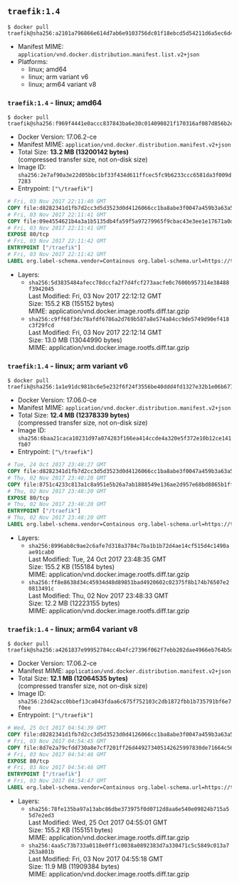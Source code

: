 ## `traefik:1.4`

```console
$ docker pull traefik@sha256:a2101a796866e614d7ab6e9103756dc01f18ebcd5d54211d6a5ec6d4c18ed3b7
```

-	Manifest MIME: `application/vnd.docker.distribution.manifest.list.v2+json`
-	Platforms:
	-	linux; amd64
	-	linux; arm variant v6
	-	linux; arm64 variant v8

### `traefik:1.4` - linux; amd64

```console
$ docker pull traefik@sha256:f969f4441e0accc837843ba6e30c014090821f170316af087d856b2e7c96fc5e
```

-	Docker Version: 17.06.2-ce
-	Manifest MIME: `application/vnd.docker.distribution.manifest.v2+json`
-	Total Size: **13.2 MB (13200142 bytes)**  
	(compressed transfer size, not on-disk size)
-	Image ID: `sha256:2e7af90a3e22d05bbc1bf33f434d611ffcec5fc9b6233ccc6581da3f009d7283`
-	Entrypoint: `["\/traefik"]`

```dockerfile
# Fri, 03 Nov 2017 22:11:40 GMT
COPY file:d8282341d1fb7d2cc3d5d3523d0d4126066cc1ba8abe3f0047a459b3a63a5653 in /etc/ssl/certs/ 
# Fri, 03 Nov 2017 22:11:41 GMT
COPY file:09e4554621b4a3a1b5135db4fa59f5a97279965f9cbac43e3ee1e17671a0d238 in / 
# Fri, 03 Nov 2017 22:11:41 GMT
EXPOSE 80/tcp
# Fri, 03 Nov 2017 22:11:42 GMT
ENTRYPOINT ["/traefik"]
# Fri, 03 Nov 2017 22:11:42 GMT
LABEL org.label-schema.vendor=Containous org.label-schema.url=https://traefik.io org.label-schema.name=Traefik org.label-schema.description=A modern reverse-proxy org.label-schema.version=v1.4.2 org.label-schema.docker.schema-version=1.0
```

-	Layers:
	-	`sha256:5d3835484afecc78dccfa2f7d4fcf273aacfe0c7600b957314e38488f3942045`  
		Last Modified: Fri, 03 Nov 2017 22:12:12 GMT  
		Size: 155.2 KB (155152 bytes)  
		MIME: application/vnd.docker.image.rootfs.diff.tar.gzip
	-	`sha256:c9ff68f3dc78afdf6786a2d769b587a8e574a84cc9de5749d90ef418c3f29fcd`  
		Last Modified: Fri, 03 Nov 2017 22:12:14 GMT  
		Size: 13.0 MB (13044990 bytes)  
		MIME: application/vnd.docker.image.rootfs.diff.tar.gzip

### `traefik:1.4` - linux; arm variant v6

```console
$ docker pull traefik@sha256:1a1e91dc981bc6e5e232f6f24f3556be40ddd4fd1327e32b1e06b677d9d38a5c
```

-	Docker Version: 17.06.0-ce
-	Manifest MIME: `application/vnd.docker.distribution.manifest.v2+json`
-	Total Size: **12.4 MB (12378339 bytes)**  
	(compressed transfer size, not on-disk size)
-	Image ID: `sha256:6baa21caca10231d97a074283f166ea414ccde4a320e5f372e10b12ce141fb07`
-	Entrypoint: `["\/traefik"]`

```dockerfile
# Tue, 24 Oct 2017 23:48:27 GMT
COPY file:d8282341d1fb7d2cc3d5d3523d0d4126066cc1ba8abe3f0047a459b3a63a5653 in /etc/ssl/certs/ 
# Thu, 02 Nov 2017 23:48:20 GMT
COPY file:8751c4233c813a1c8a951e5b26a7ab1888549e136ae2d957e68bd8865b1ffb36 in / 
# Thu, 02 Nov 2017 23:48:20 GMT
EXPOSE 80/tcp
# Thu, 02 Nov 2017 23:48:20 GMT
ENTRYPOINT ["/traefik"]
# Thu, 02 Nov 2017 23:48:20 GMT
LABEL org.label-schema.vendor=Containous org.label-schema.url=https://traefik.io org.label-schema.name=Traefik org.label-schema.description=A modern reverse-proxy org.label-schema.version=v1.4.2 org.label-schema.docker.schema-version=1.0
```

-	Layers:
	-	`sha256:8996ab8c9ae2c6afe7d318a3784c7ba1b1b72d4ae14cf515d4c1490aae91cab0`  
		Last Modified: Tue, 24 Oct 2017 23:48:35 GMT  
		Size: 155.2 KB (155184 bytes)  
		MIME: application/vnd.docker.image.rootfs.diff.tar.gzip
	-	`sha256:ff8e8638d34c45934d48d89851bad4920602c02375f8b174b76507e20813491c`  
		Last Modified: Thu, 02 Nov 2017 23:48:33 GMT  
		Size: 12.2 MB (12223155 bytes)  
		MIME: application/vnd.docker.image.rootfs.diff.tar.gzip

### `traefik:1.4` - linux; arm64 variant v8

```console
$ docker pull traefik@sha256:a4261837e99952784cc4b4fc27396f062f7ebb202dae4966eb764b5d93f97654
```

-	Docker Version: 17.06.2-ce
-	Manifest MIME: `application/vnd.docker.distribution.manifest.v2+json`
-	Total Size: **12.1 MB (12064535 bytes)**  
	(compressed transfer size, not on-disk size)
-	Image ID: `sha256:23d42acc0bbef13ca043fdaa6c675f752103c2db1872fbb1b735791bf6e7f0ee`
-	Entrypoint: `["\/traefik"]`

```dockerfile
# Wed, 25 Oct 2017 04:54:39 GMT
COPY file:d8282341d1fb7d2cc3d5d3523d0d4126066cc1ba8abe3f0047a459b3a63a5653 in /etc/ssl/certs/ 
# Fri, 03 Nov 2017 04:54:45 GMT
COPY file:8d7e2a79cfdd730a8e7cf7201ff26d449273405142625997830de71664c566f6 in / 
# Fri, 03 Nov 2017 04:54:46 GMT
EXPOSE 80/tcp
# Fri, 03 Nov 2017 04:54:46 GMT
ENTRYPOINT ["/traefik"]
# Fri, 03 Nov 2017 04:54:47 GMT
LABEL org.label-schema.vendor=Containous org.label-schema.url=https://traefik.io org.label-schema.name=Traefik org.label-schema.description=A modern reverse-proxy org.label-schema.version=v1.4.2 org.label-schema.docker.schema-version=1.0
```

-	Layers:
	-	`sha256:78fe135ba97a13abc86dbe373975f0d0712d8aa6e540e09824b715a55d7e2ed3`  
		Last Modified: Wed, 25 Oct 2017 04:55:01 GMT  
		Size: 155.2 KB (155151 bytes)  
		MIME: application/vnd.docker.image.rootfs.diff.tar.gzip
	-	`sha256:4aa5c73b733a0118e0ff1c0038a0892383d7a330471c5c5849c013a7263a801b`  
		Last Modified: Fri, 03 Nov 2017 04:55:18 GMT  
		Size: 11.9 MB (11909384 bytes)  
		MIME: application/vnd.docker.image.rootfs.diff.tar.gzip
